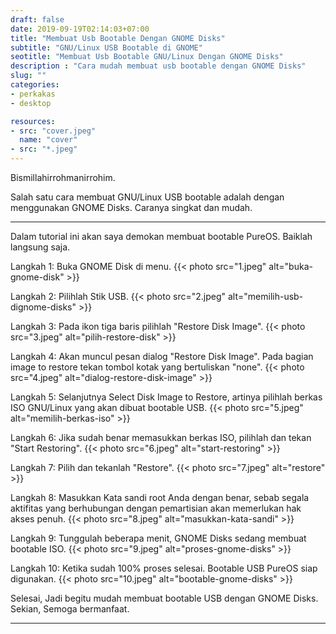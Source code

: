 ```yaml
---
draft: false
date: 2019-09-19T02:14:03+07:00
title: "Membuat Usb Bootable Dengan GNOME Disks"
subtitle: "GNU/Linux USB Bootable di GNOME"
seotitle: "Membuat Usb Bootable GNU/Linux Dengan GNOME Disks"
description : "Cara mudah membuat usb bootable dengan GNOME Disks"
slug: ""
categories:
- perkakas
- desktop

resources:
- src: "cover.jpeg"
  name: "cover"
- src: "*.jpeg"
---
```


Bismillahirrohmanirrohim.

Salah satu cara membuat GNU/Linux USB bootable adalah dengan menggunakan GNOME Disks.
Caranya singkat dan mudah.

***

Dalam tutorial ini akan saya demokan membuat bootable PureOS. Baiklah langsung saja.

Langkah 1: Buka GNOME Disk di menu.
{{< photo src="1.jpeg" alt="buka-gnome-disk" >}}

Langkah 2: Pilihlah Stik USB.
{{< photo src="2.jpeg" alt="memilih-usb-dignome-disks" >}}

Langkah 3: Pada ikon tiga baris pilihlah "Restore Disk Image".
{{< photo src="3.jpeg" alt="pilih-restore-disk" >}}

Langkah 4: Akan muncul pesan dialog "Restore Disk Image". Pada bagian image to restore tekan tombol kotak yang bertuliskan "none".
{{< photo src="4.jpeg" alt="dialog-restore-disk-image" >}}

Langkah 5: Selanjutnya Select Disk Image to Restore, artinya pilihlah berkas ISO GNU/Linux yang akan dibuat bootable USB.
{{< photo src="5.jpeg" alt="memilih-berkas-iso" >}}

Langkah 6: Jika sudah benar memasukkan berkas ISO, pilihlah dan tekan "Start Restoring".
{{< photo src="6.jpeg" alt="start-restoring" >}}

Langkah 7: Pilih dan tekanlah "Restore".
{{< photo src="7.jpeg" alt="restore" >}}

Langkah 8: Masukkan Kata sandi root Anda dengan benar, sebab segala aktifitas yang berhubungan dengan pemartisian akan memerlukan hak akses penuh.
{{< photo src="8.jpeg" alt="masukkan-kata-sandi" >}}

Langkah 9: Tunggulah beberapa menit, GNOME Disks sedang membuat bootable ISO.
{{< photo src="9.jpeg" alt="proses-gnome-disks" >}}

Langkah 10: Ketika sudah 100% proses selesai. Bootable USB PureOS siap digunakan.
{{< photo src="10.jpeg" alt="bootable-gnome-disks" >}}

Selesai, Jadi begitu mudah membuat bootable USB dengan GNOME Disks. Sekian, Semoga bermanfaat.

***
